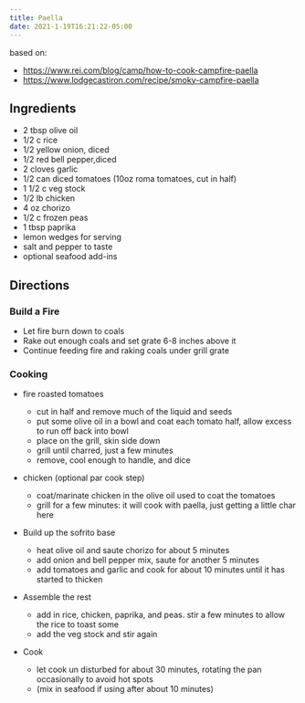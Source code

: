 ```yaml
---
title: Paella
date: 2021-1-19T16:21:22-05:00
---
```


based on:
- https://www.rei.com/blog/camp/how-to-cook-campfire-paella
- https://www.lodgecastiron.com/recipe/smoky-campfire-paella


## Ingredients
- 2 tbsp olive oil
- 1/2 c rice
- 1/2 yellow onion, diced
- 1/2 red bell pepper,diced
- 2 cloves garlic
- 1/2 can diced tomatoes (10oz roma tomatoes, cut in half)
- 1 1/2 c veg stock
- 1/2 lb chicken
- 4 oz chorizo
- 1/2 c frozen peas
- 1 tbsp paprika
- lemon wedges for serving
- salt and pepper to taste
- optional seafood add-ins


## Directions


### Build a Fire

- Let fire burn down to coals
- Rake out enough coals and set grate 6-8 inches above it
- Continue feeding fire and raking coals under grill grate


### Cooking

- fire roasted tomatoes
	- cut in half and remove much of the liquid and seeds	
	- put some olive oil in a bowl and coat each tomato half, allow excess to run off back into bowl
	- place on the grill, skin side down
	- grill until charred, just a few minutes
	- remove, cool enough to handle, and dice
- chicken (optional par cook step)
	- coat/marinate chicken in the olive oil used to coat the tomatoes
	- grill for a few minutes: it will cook with paella, just getting a little char here

- Build up the sofrito base
	- heat olive oil and saute chorizo for about 5 minutes
	- add onion and bell pepper mix, saute for another 5 minutes
	- add tomatoes and garlic and cook for about 10 minutes until it has started to thicken
- Assemble the rest
	- add in rice, chicken, paprika, and peas. stir a few minutes to allow the rice to toast some
	- add the veg stock and stir again
- Cook
	- let cook un disturbed for about 30 minutes, rotating the pan occasionally to avoid hot spots
	- (mix in seafood if using after about 10 minutes)

